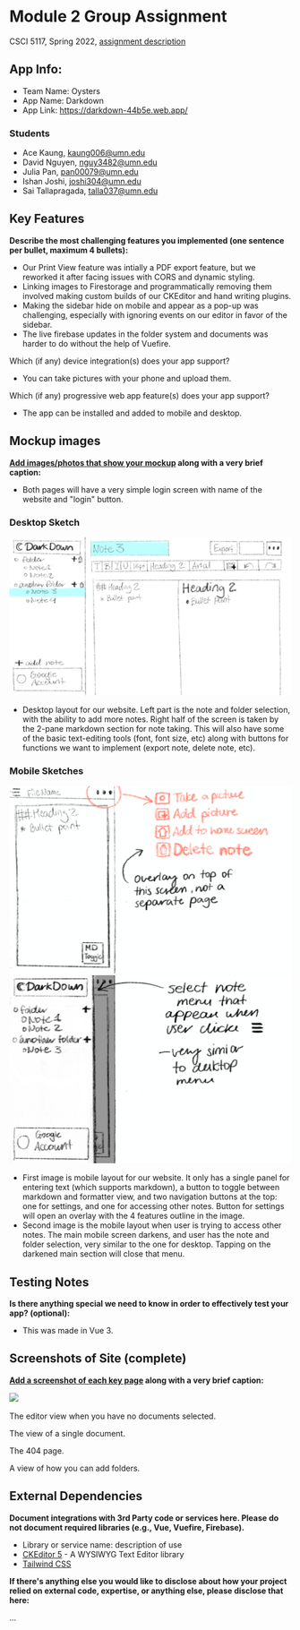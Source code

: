 # Module 2 Group Assignment

CSCI 5117, Spring 2022, [assignment description](https://canvas.umn.edu/courses/291031/pages/project-2)

## App Info:

* Team Name: Oysters
* App Name: Darkdown
* App Link: <https://darkdown-44b5e.web.app/>

### Students

* Ace Kaung, kaung006@umn.edu
* David Nguyen, nguy3482@umn.edu
* Julia Pan, pan00079@umn.edu
* Ishan Joshi, joshi304@umn.edu
* Sai Tallapragada, talla037@umn.edu


## Key Features

**Describe the most challenging features you implemented
(one sentence per bullet, maximum 4 bullets):**

* Our Print View feature was intially a PDF export feature, but we reworked it after facing issues with CORS and dynamic styling.
* Linking images to Firestorage and programmatically removing them involved making custom builds of our CKEditor and hand writing plugins.
* Making the sidebar hide on mobile and appear as a pop-up was challenging, especially with 
ignoring events on our editor in favor of the sidebar.
* The live firebase updates in the folder system and documents was harder to do without the help of Vuefire.

Which (if any) device integration(s) does your app support?

* You can take pictures with your phone and upload them.

Which (if any) progressive web app feature(s) does your app support?

* The app can be installed and added to mobile and desktop.



## Mockup images

**[Add images/photos that show your mockup](https://stackoverflow.com/questions/10189356/how-to-add-screenshot-to-readmes-in-github-repository) along with a very brief caption:**

* Both pages will have a very simple login screen with name of the website and "login" button. 

### Desktop Sketch
![](wireframe/P2DarkdownDesktop.png)
* Desktop layout for our website. Left part is the note and folder selection, with the ability to add more notes. Right half of the screen is taken by the 2-pane markdown section for note taking. This will also have some of the basic text-editing tools (font, font size, etc) along with buttons for functions we want to implement (export note, delete note, etc). 

### Mobile Sketches
![](wireframe/P2DarkdownMobile.png)
![](wireframe/P2DarkdownMobileSelect.png)
* First image is mobile layout for our website. It only has a single panel for entering text (which supports markdown), a button to toggle between markdown and formatter view, and two navigation buttons at the top: one for settings, and one for accessing other notes. Button for settings will open an overlay with the 4 features outline in the image.
* Second image is the mobile layout when user is trying to access other notes. The main mobile screen darkens, and user has the note and folder selection, very similar to the one for desktop. Tapping on the darkened main section will close that menu. 


## Testing Notes

**Is there anything special we need to know in order to effectively test your app? (optional):**

* This was made in Vue 3.



## Screenshots of Site (complete)

**[Add a screenshot of each key page](https://stackoverflow.com/questions/10189356/how-to-add-screenshot-to-readmes-in-github-repository)
along with a very brief caption:**

![](https://media.giphy.com/media/o0vwzuFwCGAFO/giphy.gif)

The editor view when you have no documents selected.

The view of a single document.

The 404 page.

A view of how you can add folders.

## External Dependencies

**Document integrations with 3rd Party code or services here.
Please do not document required libraries (e.g., Vue, Vuefire, Firebase).**

* Library or service name: description of use
* [CKEditor 5](https://ckeditor.com/ckeditor-5/) - A WYSIWYG Text Editor library
* [Tailwind CSS](https://tailwindcss.com)

**If there's anything else you would like to disclose about how your project
relied on external code, expertise, or anything else, please disclose that
here:**

...
